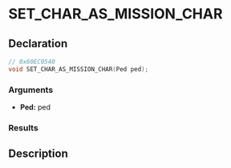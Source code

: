 # SET_CHAR_AS_MISSION_CHAR

## Declaration
```cpp
// 0x60EC0540
void SET_CHAR_AS_MISSION_CHAR(Ped ped);
```

### Arguments
- **Ped:** ped

### Results

## Description
